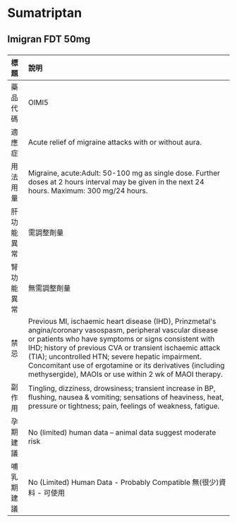 # Sumatriptan

## Imigran FDT 50mg

##### 

| 標題       | 說明                                                                                                                                                                                                                                                                                                                                                                                                       |
|:-----------|:-----------------------------------------------------------------------------------------------------------------------------------------------------------------------------------------------------------------------------------------------------------------------------------------------------------------------------------------------------------------------------------------------------------|
| 藥品代碼   | OIMI5                                                                                                                                                                                                                                                                                                                                                                                                      |
| 適應症     | Acute relief of migraine attacks with or without aura.                                                                                                                                                                                                                                                                                                                                                     |
| 用法用量   | Migraine, acute:Adult: 50-100 mg as single dose. Further doses at 2 hours interval may be given in the next 24 hours. Maximum: 300 mg/24 hours.                                                                                                                                                                                                                                                            |
| 肝功能異常 | 需調整劑量                                                                                                                                                                                                                                                                                                                                                                                                 |
| 腎功能異常 | 無需調整劑量                                                                                                                                                                                                                                                                                                                                                                                               |
| 禁忌       | Previous MI, ischaemic heart disease (IHD), Prinzmetal's angina/coronary vasospasm, peripheral vascular disease or patients who have symptoms or signs consistent with IHD; history of previous CVA or transient ischaemic attack (TIA); uncontrolled HTN; severe hepatic impairment. Concomitant use of ergotamine or its derivatives (including methysergide), MAOIs or use within 2 wk of MAOI therapy. |
| 副作用     | Tingling, dizziness, drowsiness; transient increase in BP, flushing, nausea & vomiting; sensations of heaviness, heat, pressure or tightness; pain, feelings of weakness, fatigue.                                                                                                                                                                                                                         |
| 孕期建議   | No (limited) human data – animal data suggest moderate risk                                                                                                                                                                                                                                                                                                                                                |
| 哺乳期建議 | No (Limited) Human Data - Probably Compatible 無(很少)資料 - 可使用                                                                                                                                                                                                                                                                                                                                        |

